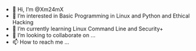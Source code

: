 - 👋 Hi, I’m @Xm24mX
- 👀 I’m interested in Basic Programming in Linux and Python and Ethical Hacking
- 🌱 I’m currently learning Linux Command Line and Security+
- 💞️ I’m looking to collaborate on ...
- 📫 How to reach me ...

<!---
Xm24mX/Xm24mX is a ✨ special ✨ repository because its `README.md` (this file) appears on your GitHub profile.
You can click the Preview link to take a look at your changes.
--->

